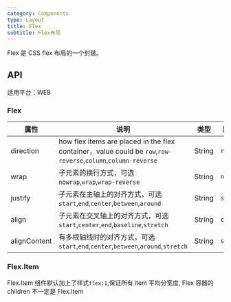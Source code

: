 ```yaml
---
category: Components
type: Layout
title: Flex
subtitle: Flex布局
---
```



Flex 是 CSS flex 布局的一个封装。



## API

适用平台：WEB

### Flex

属性 | 说明 | 类型 | 默认值
----|-----|------|------
| direction    |   how flex items are placed in the flex container，value could be `row`,`row-reverse`,`column`,`column-reverse`  | String  | `row` |
| wrap    |  子元素的换行方式，可选`nowrap`,`wrap`,`wrap-reverse`  | String  | `nowrap` |
| justify  | 子元素在主轴上的对齐方式，可选`start`,`end`,`center`,`between`,`around`    | String   | `start` |
| align    | 子元素在交叉轴上的对齐方式，可选`start`,`center`,`end`,`baseline`,`stretch`   | String   | `center` |
| alignContent | 有多根轴线时的对齐方式，可选`start`,`end`,`center`,`between`,`around`,`stretch`    | String  | `stretch` |

### Flex.Item

Flex.Item 组件默认加上了样式`flex:1`,保证所有 item 平均分宽度, Flex 容器的 children 不一定是 Flex.Item
